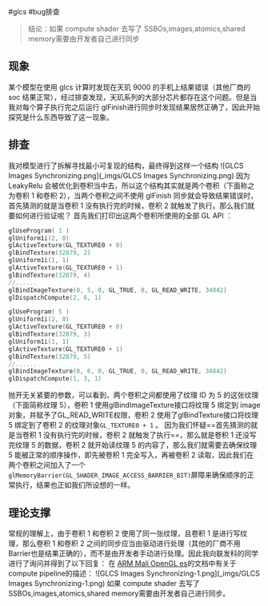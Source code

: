 #glcs #bug排查

> 结论：如果 compute shader 去写了 SSBOs,images,atomics,shared memory需要由开发者自己进行同步

## 现象
某个模型在使用 glcs 计算时发现在天玑 9000 的手机上结果错误（其他厂商的 soc 结果正常），经过排查发现，天玑系列的大部分芯片都存在这个问题。但是当我对每个算子执行完之后运行 glFinish进行同步时发现结果居然正确了，因此开始探究是什么东西导致了这一现象。
## 排查
我对模型进行了拆解寻找最小可复现的结构，最终得到这样一个结构
![GLCS Images Synchronizing.png](_imgs/GLCS Images Synchronizing.png)
因为 LeakyRelu 会被优化到卷积当中去，所以这个结构其实就是两个卷积（下面称之为卷积 1 和卷积 2），当两个卷积之间不使用 glFinish 同步就会导致结果错误时，首先猜测的就是当卷积 1 没有执行完的时候，卷积 2 就触发了执行。那么我们就要如何进行验证呢？
首先我们打印出这两个卷积所使用的全部 GL API ：
```C++
glUseProgram( 1 )
glUniform1i(2, 0)
glActiveTexture(GL_TEXTURE0 + 0)
glBindTexture(32879, 2)
glUniform1i(1, 1)
glActiveTexture(GL_TEXTURE0 + 1)
glBindTexture(32879, 4)
//......
glBindImageTexture(0, 5, 0, GL_TRUE, 0, GL_READ_WRITE, 34842)
glDispatchCompute(2, 6, 1)

glUseProgram( 5 )
glUniform1i(2, 0)
glActiveTexture(GL_TEXTURE0 + 0)
glBindTexture(32879, 3)
glUniform1i(1, 1)
glActiveTexture(GL_TEXTURE0 + 1)
glBindTexture(32879, 5)
//......
glBindImageTexture(0, 6, 0, GL_TRUE, 0, GL_READ_WRITE, 34842)
glDispatchCompute(1, 3, 1)
```
抛开无关紧要的参数，可以看到，两个卷积之间都使用了纹理 ID 为 5 的这张纹理（下面简称纹理 5），卷积 1 使用glBindImageTexture接口将纹理 5 绑定到 image对象，并赋予了GL_READ_WRITE权限，卷积 2 使用了glBindTexture接口将纹理 5 绑定到了卷积 2 的纹理对象`GL_TEXTURE0 + 1` 。
因为我们怀疑==首先猜测的就是当卷积 1 没有执行完的时候，卷积 2 就触发了执行==，那么就是卷积 1 还没写完纹理 5 的数据，卷积 2 就开始读纹理 5 的内容了，那么我们就需要去确保纹理 5 能被正常的顺序操作，即先被卷积 1 完全写入，再被卷积 2 读取，因此我们在两个卷积之间加入了一个`glMemoryBarrier(GL_SHADER_IMAGE_ACCESS_BARRIER_BIT)`屏障来确保顺序的正常执行，结果也正如我们所设想的一样。
## 理论支撑
常规的理解上，由于卷积 1 和卷积 2 使用了同一张纹理，且卷积 1 是进行写纹理，那么卷积 1 和卷积 2 之间的同步应当由驱动进行处理（其他的厂商不用Barrier也是结果正确的），而不是由开发者手动进行处理。因此我向联发科的同学进行了询问并得到了以下回复：
在 [ARM Mali OpenGL es](https://arm-software.github.io/opengl-es-sdk-for-android/compute_intro.html#computeMemory)的文档中有关于compute pipeline的描述：
![GLCS Images Synchronizing-1.png](_imgs/GLCS Images Synchronizing-1.png)
如果 compute shader 去写了 SSBOs,images,atomics,shared memory需要由开发者自己进行同步。